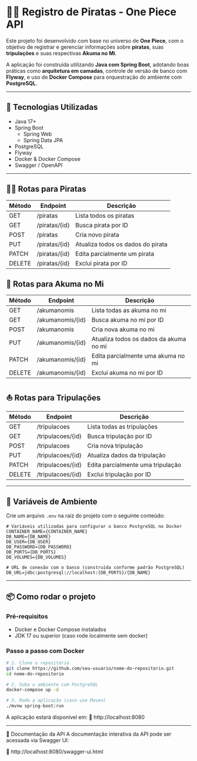 # 🏴‍☠️ Registro de Piratas - One Piece API

Este projeto foi desenvolvido com base no universo de **One Piece**, com o objetivo de registrar e gerenciar informações sobre **piratas**, suas **tripulações** e suas respectivas **Akuma no Mi**.

A aplicação foi construída utilizando **Java com Spring Boot**, adotando boas práticas como **arquitetura em camadas**, controle de versão de banco com **Flyway**, e uso de **Docker Compose** para orquestração do ambiente com **PostgreSQL**.

---

## 🚀 Tecnologias Utilizadas

- Java 17+
- Spring Boot
  - Spring Web
  - Spring Data JPA
- PostgreSQL
- Flyway
- Docker & Docker Compose
- Swagger / OpenAPI

---

## 🏴‍☠️ Rotas para Piratas  
| Método | Endpoint                  | Descrição                          |
|--------|---------------------------|------------------------------------|
| GET    | /piratas                  | Lista todos os piratas             |
| GET    | /piratas/{id}             | Busca pirata por ID                |
| POST   | /piratas                  | Cria novo pirata                   |
| PUT    | /piratas/{id}             | Atualiza todos os dados do pirata  |
| PATCH  | /piratas/{id}             | Edita parcialmente um pirata       |
| DELETE | /piratas/{id}             | Exclui pirata por ID               |

## 🍈 Rotas para Akuma no Mi  
| Método | Endpoint                  | Descrição                               |
|--------|---------------------------|-----------------------------------------|
| GET    | /akumanomis               | Lista todas as akuma no mi              |
| GET    | /akumanomis/{id}          | Busca akuma no mi por ID                |
| POST   | /akumanomis               | Cria nova akuma no mi                   |
| PUT    | /akumanomis/{id}          | Atualiza todos os dados da akuma no mi  |
| PATCH  | /akumanomis/{id}          | Edita parcialmente uma akuma no mi      |
| DELETE | /akumanomis/{id}          | Exclui akuma no mi por ID               |

## ⛵ Rotas para Tripulações  
| Método | Endpoint                     | Descrição                               |
|--------|------------------------------|-----------------------------------------|
| GET    | /tripulacoes                 | Lista todas as tripulações              |
| GET    | /tripulacoes/{id}            | Busca tripulação por ID                 |
| POST   | /tripulacoes                 | Cria nova tripulação                    |
| PUT    | /tripulacoes/{id}            | Atualiza dados da tripulação            |
| PATCH  | /tripulacoes/{id}            | Edita parcialmente uma tripulação       |
| DELETE | /tripulacoes/{id}            | Exclui tripulação por ID                |

---

## 🔧 Variáveis de Ambiente

Crie um arquivo `.env` na raiz do projeto com o seguinte conteúdo:

```env
# Variáveis utilizadas para configurar o banco PostgreSQL no Docker
CONTAINER_NAME={CONTAINER_NAME}
DB_NAME={DB_NAME}
DB_USER={DB_USER}
DB_PASSWORD={DB_PASSWORD}
DB_PORTS={DB_PORTS}
DB_VOLUMES={DB_VOLUMES}

# URL de conexão com o banco (construída conforme padrão PostgreSQL)
DB_URL=jdbc:postgresql://localhost:{DB_PORTS}/{DB_NAME}
```
---

## 📦 Como rodar o projeto

### Pré-requisitos

- Docker e Docker Compose instalados
- JDK 17 ou superior (caso rode localmente sem docker)

### Passo a passo com Docker

```bash
# 1. Clone o repositório
git clone https://github.com/seu-usuario/nome-do-repositorio.git
cd nome-do-repositorio

# 2. Suba o ambiente com PostgreSQL
docker-compose up -d

# 3. Rode a aplicação (caso use Maven)
./mvnw spring-boot:run
```
A aplicação estará disponível em:
📍 http://localhost:8080

---

🧭 Documentação da API
A documentação interativa da API pode ser acessada via Swagger UI:

🔗 http://localhost:8080/swagger-ui.html
